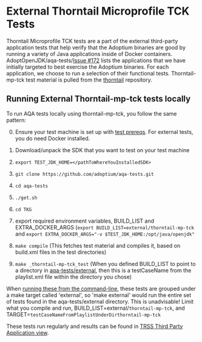 # External Thorntail Microprofile TCK Tests

Thorntail Microprofile TCK tests are a part of the external third-party application tests that help verify that the Adoptium binaries are good by running a variety of Java applications inside of Docker containers. AdoptOpenJDK/aqa-tests/[Issue #172](https://github.com/adoptium/aqa-tests/issues/172) lists the applications that we have initially targeted to best exercise the Adoptium binaries. For each application, we choose to run a selection of their functional tests. Thorntail-mp-tck test material is pulled from the [thorntail](https://github.com/thorntail/thorntail) repository.

## Running External Thorntail-mp-tck tests locally

To run AQA tests locally using thorntail-mp-tck, you follow the same pattern:

0. Ensure your test machine is set up with [test prereqs](https://github.com/adoptium/aqa-tests/blob/master/doc/Prerequisites.md). For external tests, you do need Docker installed.

1. Download/unpack the SDK that you want to test on your test machine

2. `export TEST_JDK_HOME=</pathToWhereYouInstalledSDK>`

3. `git clone https://github.com/adoptium/aqa-tests.git`

4. `cd aqa-tests`

5. `./get.sh`

6. `cd TKG`

7. export required environment variables, BUILD_LIST and EXTRA_DOCKER_ARGS (`export BUILD_LIST=external/thorntail-mp-tck` and `export EXTRA_DOCKER_ARGS="-v $TEST_JDK_HOME:/opt/java/openjdk"`

8. `make compile` (This fetches test material and compiles it, based on build.xml files in the test directories)

9. `make _thorntail-mp-tck_test` (When you defined BUILD_LIST to point to a directory in [aqa-tests/external](https://github.com/adoptium/aqa-tests/tree/master/external), then this is a testCaseName from the playlist.xml file within the directory you chose)

When [running these from the command-line](https://github.com/adoptium/aqa-tests/blob/master/doc/userGuide.md#local-testing-via-make-targets-on-the-commandline), these tests are grouped under a make target called 'external', so 'make external' would run the entire set of tests found in the aqa-tests/external directory. This is unadvisable! Limit what you compile and run, BUILD_LIST=external/`thorntail-mp-tck`, and TARGET=`testCaseNameFromPlaylistUnderDirthorntail-mp-tck`

These tests run regularly and results can be found in [TRSS Third Party Application view](https://trss.adoptopenjdk.net/ThirdPartyAppView).
